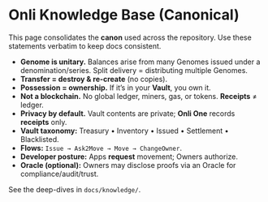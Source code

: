 # Onli Knowledge Base (Canonical)

This page consolidates the **canon** used across the repository. Use these statements verbatim to keep docs consistent.

- **Genome is unitary.** Balances arise from many Genomes issued under a denomination/series. Split delivery = distributing multiple Genomes.
- **Transfer = destroy & re-create** (no copies).
- **Possession = ownership.** If it’s in your **Vault**, you own it.
- **Not a blockchain.** No global ledger, miners, gas, or tokens. **Receipts** ≠ ledger.
- **Privacy by default.** Vault contents are private; **Onli One** records **receipts** only.
- **Vault taxonomy:** Treasury • Inventory • Issued • Settlement • Blacklisted.
- **Flows:** `Issue → Ask2Move → Move → ChangeOwner`.
- **Developer posture:** Apps **request** movement; Owners authorize.
- **Oracle (optional):** Owners may disclose proofs via an Oracle for compliance/audit/trust.

See the deep-dives in `docs/knowledge/`.
